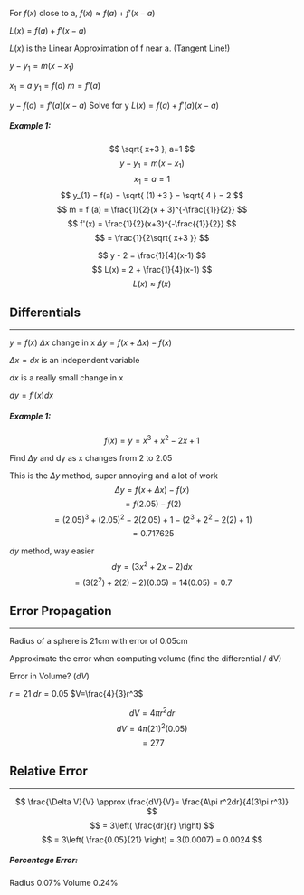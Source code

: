 For $f(x)$ close to a, $f(x) \approx f(a) + f'(x-a)$

$L(x) = f(a) + f'(x-a)$

$L(x)$ is the Linear Approximation of f near a. (Tangent Line!)

$y-y_{1} = m(x-x_{1})$

$x_{1} = a$
$y_{1} = f(a)$
$m = f'(a)$

$y - f(a) = f'(a)(x-a)$
Solve for y
$L(x) = f(a) + f'(a)(x-a)$

##### Example 1:

$$
\sqrt{ x+3 }, a=1
$$
$$
y-y_{1} = m(x-x_{1})
$$
$$
x_{1} = a = 1
$$
$$
y_{1} = f(a) = \sqrt{ (1) +3 } = \sqrt{ 4 } = 2
$$
$$
m = f'(a) = \frac{1}{2}(x + 3)^{-\frac{{1}}{2}}
$$
$$
f'(x) = \frac{1}{2}(x+3)^{-\frac{{1}}{2}} 
$$
$$
= \frac{1}{2\sqrt{ x+3 }}
$$


$$
y - 2 = \frac{1}{4}(x-1)
$$
$$
L(x) = 2 + \frac{1}{4}(x-1)
$$
$$
L(x) \approx f(x)
$$

## Differentials
---
$y = f(x)$
$\Delta x$ change in x
$\Delta y = f(x+\Delta x) - f(x)$

$\Delta x = dx$ is an independent variable

$dx$ is a really small change in x

$dy = f'(x)dx$

##### Example 1:

$$
f(x) = y = x^3 + x^2 - 2x +1
$$

Find $\Delta y$ and dy as x changes from 2 to 2.05

This is the $\Delta y$ method, super annoying and a lot of work 
$$
\Delta y = f(x+\Delta x) - f(x)
$$
$$
= f(2.05) - f(2)
$$
$$
= (2.05)^3 + (2.05)^2 - 2(2.05) + 1 - (2^3 + 2^2 -2(2) +1)
$$
$$
= 0.717625
$$

$dy$ method, way easier
$$
dy = (3x^2 + 2x - 2)dx
$$
$$
= (3(2^2) + 2(2)-2)(0.05) = 14(0.05) = 0.7
$$

## Error Propagation
---
Radius of a sphere is 21cm with error of 0.05cm

Approximate the error when computing volume (find the differential / dV)

Error in Volume? ($dV$)

$r = 21$
$dr = 0.05$
$V=\frac{4}{3}r^3$

$$
dV=4\pi r^2dr
$$
$$
dV = 4\pi(21)^2(0.05)
$$
$$
= 277
$$

## Relative Error
---
$$
\frac{\Delta V}{V} \approx \frac{dV}{V}= \frac{A\pi r^2dr}{4(3\pi r^3)}
$$$$
= 3\left( \frac{dr}{r} \right)
$$
$$
= 3\left( \frac{0.05}{21} \right) = 3(0.0007) = 0.0024
$$
##### Percentage Error:
Radius 0.07%
Volume 0.24%